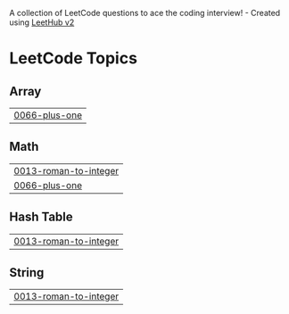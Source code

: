 A collection of LeetCode questions to ace the coding interview! - Created using [LeetHub v2](https://github.com/arunbhardwaj/LeetHub-2.0)
<!---LeetCode Topics Start-->
# LeetCode Topics
## Array
|  |
| ------- |
| [0066-plus-one](https://github.com/Sammed17/DSA/tree/master/0066-plus-one) |
## Math
|  |
| ------- |
| [0013-roman-to-integer](https://github.com/Sammed17/DSA/tree/master/0013-roman-to-integer) |
| [0066-plus-one](https://github.com/Sammed17/DSA/tree/master/0066-plus-one) |
## Hash Table
|  |
| ------- |
| [0013-roman-to-integer](https://github.com/Sammed17/DSA/tree/master/0013-roman-to-integer) |
## String
|  |
| ------- |
| [0013-roman-to-integer](https://github.com/Sammed17/DSA/tree/master/0013-roman-to-integer) |
<!---LeetCode Topics End-->